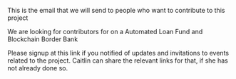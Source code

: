 This is the email that we will send to people who want to contribute to this project

We are looking for contributors for on a Automated Loan Fund and Blockchain Border Bank 

Please signup at this link if you notified of updates and invitations to events related to the project. Caitlin can share the relevant links for that, if she has not already done so.  
